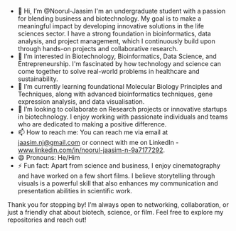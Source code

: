 - 👋 Hi, I’m @Noorul-Jaasim
  I'm an undergraduate student with a passion for blending business and biotechnology. My goal is to make a meaningful impact by developing innovative solutions in the life sciences sector. I have a strong foundation in bioinformatics, data analysis, and project management, which I continuously build upon through hands-on projects and collaborative research.
- 👀 I’m interested in Biotechnology, Bioinformatics, Data Science, and Entrepreneurship. I'm fascinated by how technology and science can come together to solve real-world problems in healthcare and sustainability.
- 🌱 I’m currently learning foundational Molecular Biology Principles and Techniques, along with advanced bioinformatics techniques, gene expression analysis, and data visualisation.
- 💞️ I’m looking to collaborate on Research projects or innovative startups in biotechnology. I enjoy working with passionate individuals and teams who are dedicated to making a positive difference.
- 📫 How to reach me: You can reach me via email at jaasim.nj@gmail.com or connect with me on LinkedIn - www.linkedin.com/in/noorul-jaasim-n-9a7177292.
- 😄 Pronouns: He/Him
- ⚡ Fun fact: Apart from science and business, I enjoy cinematography and have worked on a few short films. I believe storytelling through visuals is a powerful skill that also enhances my communication and presentation abilities in scientific work.

Thank you for stopping by! I’m always open to networking, collaboration, or just a friendly chat about biotech, science, or film. Feel free to explore my repositories and reach out!
<!---
Noorul-Jaasim/Noorul-Jaasim is a ✨ special ✨ repository because its `README.md` (this file) appears on your GitHub profile.
You can click the Preview link to take a look at your changes.
--->
